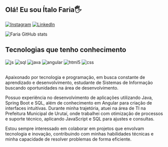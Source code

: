 ## Olá! Eu sou Ítalo Faria🖐️

[![Instagram](https://img.shields.io/badge/Instagram-E4405F?style=for-the-badge&logo=instagram&logoColor=white)](https://instagram.com/italogmfaria)
[![LinkedIn](https://img.shields.io/badge/LinkedIn-0A66C2?style=for-the-badge&logo=linkedin&logoColor=white)](https://www.linkedin.com/in/italogmfaria)


![Faria GitHub stats](https://github-readme-stats.vercel.app/api?username=italogmfaria&show_icons=true&theme=dracula&count_private=true)

## Tecnologias que tenho conhecimento

<div style="display: inline_block">
  <img align="center" alt="js" src="https://img.shields.io/badge/JavaScript-F7DF1E?style=for-the-badge&logo=javascript&logoColor=black" />
  <img align="center" alt="sql" src="https://img.shields.io/badge/SQL-003B57?style=for-the-badge&logo=databricks&logoColor=white" />
  <img align="center" alt="java" src="https://img.shields.io/badge/Java-ED8B00?style=for-the-badge&logo=openjdk&logoColor=white" />
  <img align="center" alt="angular" src="https://img.shields.io/badge/Angular-DD0031?style=for-the-badge&logo=angular&logoColor=white" />
  <img align="center" alt="html5" src="https://img.shields.io/badge/HTML5-E34F26?style=for-the-badge&logo=html5&logoColor=white" />
  <img align="center" alt="css" src="https://img.shields.io/badge/CSS3-1572B6?style=for-the-badge&logo=css3&logoColor=white" />

</div><br/>

Apaixonado por tecnologia e programação, em busca constante de aprendizado e desenvolvimento, estudante de Sistemas de Informação buscando oportunidades na área de desenvolvimento.

Possuo experiência no desenvolvimento de aplicações utilizando Java, Spring Boot e SQL, além de conhecimento em Angular para criação de interfaces intuitivas. Durante minha trajetória, atuei na área de TI na Prefeitura Municipal de Urutaí, onde trabalhei com otimização de processos e suporte técnico, aplicando JavaScript e SQL para ajustes e consultas.

Estou sempre interessado em colaborar em projetos que envolvam tecnologia e inovação, contribuindo com minhas habilidades técnicas e minha capacidade de resolver problemas de forma eficiente.

